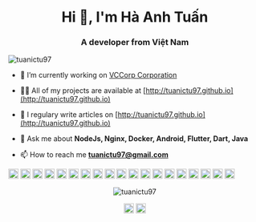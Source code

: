 <h1 align="center">Hi 👋, I'm Hà Anh Tuấn</h1>
<h3 align="center">A developer from Việt Nam</h3>
<p align="left"> <img src="https://komarev.com/ghpvc/?username=tuanictu97" alt="tuanictu97" /> </p>

- 🔭 I’m currently working on [VCCorp Corporation](https://vccorp.vn)

- 👨‍💻 All of my projects are available at [http://tuanictu97.github.io](http://tuanictu97.github.io)

- 📝 I regulary write articles on [http://tuanictu97.github.io](http://tuanictu97.github.io)

- 💬 Ask me about **NodeJs, Nginx, Docker, Android, Flutter, Dart, Java**

- 📫 How to reach me **tuanictu97@gmail.com**

<p align="left"><img src="https://devicons.github.io/devicon/devicon.git/icons/react/react-original-wordmark.svg" alt="react" width="20" height="20"/> <img src="https://devicons.github.io/devicon/devicon.git/icons/android/android-original-wordmark.svg" alt="android" width="20" height="20"/> <img src="https://devicons.github.io/devicon/devicon.git/icons/c/c-original.svg" alt="c" width="20" height="20"/> <img src="https://devicons.github.io/devicon/devicon.git/icons/cplusplus/cplusplus-original.svg" alt="cplusplus" width="20" height="20"/> <img src="https://devicons.github.io/devicon/devicon.git/icons/docker/docker-original-wordmark.svg" alt="docker" width="20" height="20"/> <img src="https://devicons.github.io/devicon/devicon.git/icons/electron/electron-original.svg" alt="electron" width="20" height="20"/> <img src="https://devicons.github.io/devicon/devicon.git/icons/java/java-original-wordmark.svg" alt="java" width="20" height="20"/> <img src="https://devicons.github.io/devicon/devicon.git/icons/javascript/javascript-original.svg" alt="javascript" width="20" height="20"/> <img src="https://devicons.github.io/devicon/devicon.git/icons/typescript/typescript-original.svg" alt="typescript" width="20" height="20"/> <img src="https://devicons.github.io/devicon/devicon.git/icons/laravel/laravel-plain-wordmark.svg" alt="laravel" width="20" height="20"/> <img src="https://devicons.github.io/devicon/devicon.git/icons/mongodb/mongodb-original-wordmark.svg" alt="mongodb" width="20" height="20"/> <img src="https://devicons.github.io/devicon/devicon.git/icons/mysql/mysql-original-wordmark.svg" alt="mysql" width="20" height="20"/> <img src="https://devicons.github.io/devicon/devicon.git/icons/php/php-original.svg" alt="php" width="20" height="20"/> <img src="https://raw.githubusercontent.com/tuanictu97/tuanictu97/master/images/nodejs.svg" alt="nodejs" width="20" height="20"/> <img src="https://devicons.github.io/devicon/devicon.git/icons/nginx/nginx-original.svg" alt="nginx" width="20" height="20"/> <img src="https://devicons.github.io/devicon/devicon.git/icons/linux/linux-original.svg" alt="linux" width="20" height="20"/> <img src="https://devicons.github.io/devicon/devicon.git/icons/express/express-original-wordmark.svg" alt="express" width="20" height="20"/> <img src="https://www.vectorlogo.zone/logos/flutterio/flutterio-icon.svg" alt="flutter" width="20" height="20"/> <img src="https://www.vectorlogo.zone/logos/dartlang/dartlang-icon.svg" alt="dart" width="20" height="20"/></p><p align="center"> <img src="https://github-readme-stats.vercel.app/api?username=tuanictu97&show_icons=true" alt="tuanictu97" /> </p>

<p align="center">
<a href="https://twitter.com/tuanictu97" target="blank"><img align="center" src="https://cdn.jsdelivr.net/npm/simple-icons@3.0.1/icons/twitter.svg" alt="tuanictu97" height="20" width="20" /></a>
<a href="https://fb.com/tuanictu97" target="blank"><img align="center" src="https://cdn.jsdelivr.net/npm/simple-icons@3.0.1/icons/facebook.svg" alt="tuanictu97" height="20" width="20" /></a>
</p>
